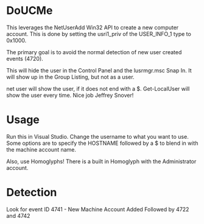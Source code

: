 # DoUCMe
This leverages the NetUserAdd Win32 API to create a new computer account. This is done by setting the usri1_priv of the USER_INFO_1 type to 0x1000. 

The primary goal is to avoid the normal detection of new user created events (4720).

This will hide the user in the Control Panel and the lusrmgr.msc Snap In. It will show up in the Group Listing, but not as a user.

net user will show the user, if it does not end with a $.
Get-LocalUser will show the user every time. Nice job Jeffrey Snover!

# Usage
Run this in Visual Studio. Change the username to what you want to use. Some options are to specify the HOSTNAME followed by a $ to blend in with the machine account name.

Also, use Homoglyphs! There is a built in Homoglyph with the Administrator account.

# Detection
Look for event ID 4741 - New Machine Account Added
Followed by 4722 and 4742
